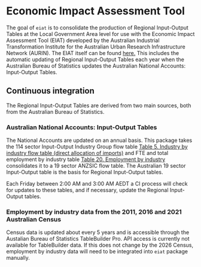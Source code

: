 
<!-- README.md is generated from README.Rmd. Please edit that file -->

# Economic Impact Assessment Tool

<!-- badges: start -->
<!-- badges: end -->

The goal of `eiat` is to consolidate the production of Regional
Input-Output Tables at the Local Government Area level for use with the
Economic Impact Assessment Tool (EIAT) developed by the Australian
Industrial Transformation Institute for the Australian Urban Research
Infrastructure Network (AURIN). The EIAT itself can be found
[here.](https://github.com/aiti-flinders/eiat-app "Economic Impact Assessment Tool")
This includes the automatic updating of Regional Input-Output Tables
each year when the Australian Bureau of Statistics updates the
Australian National Accounts: Input-Output Tables.

## Continuous integration

The Regional Input-Output Tables are derived from two main sources, both
from the Australian Bureau of Statistics.

### Australian National Accounts: Input-Output Tables

The National Accounts are updated on an annual basis. This package takes
the 114 sector Input-Output Industry Group flow table [Table 5. Industry
by industry flow table (direct allocation of
imports)](https://www.abs.gov.au/statistics/economy/national-accounts/australian-national-accounts-input-output-tables/2019-20/520905500105.xlsx)
and FTE and total employment by industry table [Table 20. Employment by
industry](https://www.abs.gov.au/statistics/economy/national-accounts/australian-national-accounts-input-output-tables/2019-20/520905500120.xlsx)
consolidates it to a 19 sector ANZSIC flow table. The Australian 19
sector Input-Output table is the basis for Regional Input-Output tables.

Each Friday between 2:00 AM and 3:00 AM AEDT a CI process will check for
updates to these tables, and if necessary, update the Regional
Input-Output tables.

### Employment by industry data from the 2011, 2016 and 2021 Australian Census

Census data is updated about every 5 years and is accessible through the
Austalian Bureau of Statistics TableBuilder Pro. API access is currently
not available for TableBuilder data. If this does not change by the 2026
Census, employment by industry data will need to be integrated into
`eiat` package manually.

